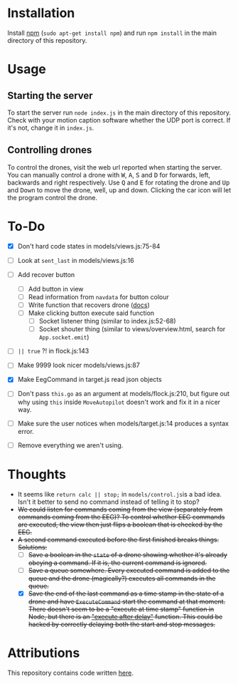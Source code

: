 Installation
============

Install [npm](https://www.npmjs.com/) (`sudo apt-get install npm`) and run
`npm install` in the main directory of this repository.


Usage
=====

Starting the server
-------------------

To start the server run `node index.js` in the main directory of this
repository. Check with your motion caption software whether the UDP port is
correct. If it's not, change it in `index.js`.

Controlling drones
------------------

To control the drones, visit the web url reported when starting the server. You
can manually control a drone with <kbd>W</kbd>, <kbd>A</kbd>, <kbd>S</kbd> and
<kbd>D</kbd> for forwards, left, backwards and right respectively. Use <kbd>Q</kbd>
and <kbd>E</kbd> for rotating the drone and <kbd>Up</kbd> and <kbd>Down</kbd>
to move the drone, well, up and down. Clicking the car icon will let the
program control the drone.


To-Do
=====
 - [X]  Don't hard code states in models/views.js:75-84
 - [ ]  Look at `sent_last` in models/views.js:16
 - [ ]  Add recover button
     - [ ]  Add button in view
     - [ ]  Read information from `navdata` for button colour
     - [ ]  Write function that recovers drone ([docs](https://www.npmjs.com/package/ar-drone#clientdisableemergency))
     - [ ]  Make clicking button execute said function
         - [ ]  Socket listener thing (similar to index.js:52-68)
         - [ ]  Socket shouter thing (similar to views/overview.html, search for `App.socket.emit`)
 - [ ]  `|| true` ?! in flock.js:143
 - [ ]  Make 9999 look nicer models/views.js:87
 - [X]  Make EegCommand in target.js read json objects
 - [ ]  Don't pass `this.go` as an argument at models/flock.js:210, but figure
        out why using `this` inside `MoveAutopilot` doesn't work and fix it
        in a nicer way.
 - [ ]  Make sure the user notices when models/target.js:14 produces a syntax error.
 - [ ]  Remove everything we aren't using.


Thoughts
========
 -  It seems like `return calc || stop;` in `models/control.js`is a bad idea.
    Isn't it better to send no command instead of telling it to stop?
 -  ~~We could listen for commands coming from the view (separately from commands
    coming from the EEG)? To control whether EEG commands are executed, the
    view then just flips a boolean that is checked by the EEG.~~
 -  ~~A second command executed before the first finished breaks things. Solutions:~~
     - [ ]  ~~Save a boolean in the `state` of a drone showing whether it's already
            obeying a command. If it is, the current command is ignored.~~
     - [ ]  ~~Save a queue somewhere. Every executed command is added to the
            queue and the drone (magically?) executes all commands in the
            queue.~~
     - [X]  ~~Save the end of the last command as a time stamp in the state of a
            drone and have `ExecuteCommand` start the command at that moment.
            There doesn't seem to be a "execute at time stamp" function in Node,
            but there is an
            ["execute after delay"](https://nodejs.org/api/timers.html#timers_settimeout_callback_delay_args)
            function. This could be hacked
            by correctly delaying both the start and stop messages.~~

Attributions
============

This repository contains code written [here](https://bitbucket.org/TimLeunissen/dn-droneshow).
